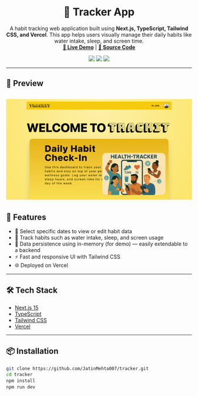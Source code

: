 
<h1 align="center">🧭 Tracker App</h1>

<p align="center">A habit tracking web application built using <strong>Next.js, TypeScript, Tailwind CSS, and Vercel</strong>. This app helps users visually manage their daily habits like water intake, sleep, and screen time.
  <br />
  <a href="https://victor-jatinmehta.vercel.app/"><strong>🔗 Live Demo</strong></a> |
  <a href="https://github.com/JatinMehta007/tracker"><strong>🧠 Source Code</strong></a>
</p>

<p align="center">
  <img src="https://img.shields.io/github/license/JatinMehta007/tracker" />
  <img src="https://img.shields.io/github/stars/JatinMehta007/tracker?style=social" />
  <img src="https://img.shields.io/github/forks/JatinMehta007/tracker?style=social" />
</p>

---

## 📸 Preview

![Dashboard Screenshot](./public/images/dash.png) 
---
## 🚀 Features

- 📅 Select specific dates to view or edit habit data
- 🧪 Track habits such as water intake, sleep, and screen usage
- 💾 Data persistence using in-memory (for demo) — easily extendable to a backend
- ⚡ Fast and responsive UI with Tailwind CSS
- 🌐 Deployed on Vercel

---

## 🛠️ Tech Stack

- [Next.js 15](https://nextjs.org/)
- [TypeScript](https://www.typescriptlang.org/)
- [Tailwind CSS](https://tailwindcss.com/)
- [Vercel](https://vercel.com)

---

## 📦 Installation

```bash
git clone https://github.com/JatinMehta007/tracker.git
cd tracker
npm install
npm run dev

